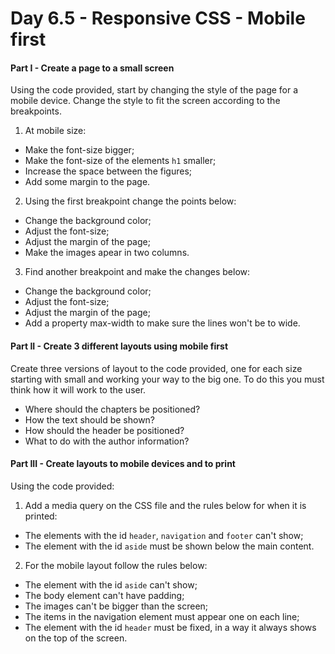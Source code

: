 # Day 6.5 - Responsive CSS - Mobile first

#### Part I - Create a page to a small screen

Using the code provided, start by changing the style of the page for a mobile device.
Change the style to fit the screen according to the breakpoints.

1. At mobile size:

* Make the font-size bigger;
* Make the font-size of the elements `h1` smaller;
* Increase the space between the figures;
* Add some margin to the page.

2. Using the first breakpoint change the points below:

* Change the background color;
* Adjust the font-size;
* Adjust the margin of the page;
* Make the images apear in two columns.

3. Find another breakpoint and make the changes below:

* Change the background color;
* Adjust the font-size;
* Adjust the margin of the page;
* Add a property max-width to make sure the lines won't be to wide.

#### Part II - Create 3 different layouts using mobile first

Create three versions of layout to the code provided, one for each size starting with small and working your way to the big one.
To do this you must think how it will work to the user.

* Where should the chapters be positioned?
* How the text should be shown?
* How should the header be positioned?
* What to do with the author information?

#### Part III - Create layouts to mobile devices and to print

Using the code provided:

1. Add a media query on the CSS file and the rules below for when it is printed:

* The elements with the id `header`, `navigation` and `footer` can't show;
* The element with the id `aside` must be shown below the main content.

2. For the mobile layout follow the rules below:

* The element with the id `aside` can't show;
* The body element can't have padding;
* The images can't be bigger than the screen;
* The items in the navigation element must appear one on each line;
* The element with the id `header` must be fixed, in a way it always shows on the top of the screen.

